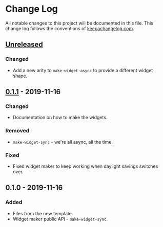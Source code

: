 # Change Log
All notable changes to this project will be documented in this file. This change log follows the conventions of [keepachangelog.com](http://keepachangelog.com/).

## [Unreleased]
### Changed
- Add a new arity to `make-widget-async` to provide a different widget shape.

## [0.1.1] - 2019-11-16
### Changed
- Documentation on how to make the widgets.

### Removed
- `make-widget-sync` - we're all async, all the time.

### Fixed
- Fixed widget maker to keep working when daylight savings switches over.

## 0.1.0 - 2019-11-16
### Added
- Files from the new template.
- Widget maker public API - `make-widget-sync`.

[Unreleased]: https://github.com/your-name/key-metrics/compare/0.1.1...HEAD
[0.1.1]: https://github.com/your-name/key-metrics/compare/0.1.0...0.1.1
